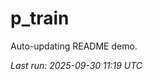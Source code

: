 # p_train

Auto-updating README demo.

<!--START_SECTION:status-->
_Last run: 2025-09-30 11:19 UTC_
<!--END_SECTION:status-->

























































































































































































































































































































































































































































































































































































































































































































































































































































































